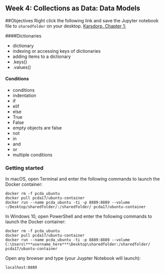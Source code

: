 ## Week 4: Collections as Data: Data Models


##Objectives
Right click the following link and save the Jupyter notebook file to `sharedfolder` on your desktop.
[Karsdorp, Chapter 1:](http://nbviewer.jupyter.org/github/fbkarsdorp/python-course/blob/master/Chapter%201%20-%20Getting%20started.ipynb)

####Dictionaries
* dictionary
* indexing or accessing keys of dictionaries
* adding items to a dictionary
* .keys()
* .values()

#### Conditions
* conditions
* indentation
* if
* elif
* else
* True
* False
* empty objects are false
* not
* in
* and
* or
* multiple conditions


### Getting started
In macOS, open Terminal and enter the following commands to launch the Docker container:

```
docker rm -f pcda_ubuntu
docker pull pcda17/ubuntu-container
docker run --name pcda_ubuntu -ti -p 8889:8889 --volume ~/Desktop/sharedfolder/:/sharedfolder/ pcda17/ubuntu-container
```

In Windows 10, open PowerShell and enter the following commands to launch the Docker container:

```
docker rm -f pcda_ubuntu
docker pull pcda17/ubuntu-container
docker run --name pcda_ubuntu -ti -p 8889:8889 --volume C:\Users\***username_here***\Desktop\sharedfolder:/sharedfolder/ pcda17/ubuntu-container
```

Open any browser and type (your Juypter Notebook will launch):
```
localhost:8889

```
<!--
#### Working with JSON
JSON data is a representation of key-value pairs, very much like a dictionary in Python. For the following example we’ll download a JSON version of the artwork metadata we’ve been working with.

```python3
import json
from urllib.request import urlopen

url = "https://media.githubusercontent.com/media/MuseumofModernArt/collection/master/Artworks.json?raw=true"
json_string = urlopen(url).read().decode('utf8')
json_data = json.loads(json_string)
```
To view JSON data (as well as dictionaries and just about any other data format), Python offers a “pretty printer” module. Here we are viewing the first 200 artworks in the metadata set.

There are also numerous online tools for prettifying JSON data, such as [these](http://jsonviewer.stack.hu/) [two](http://json.parser.online.fr/beta/).

```python3
from pprint import pprint

pprint(json_data[:200])
```

Much like a dictionary object in Python, a JSON object is made up of key-value pairs that can contain (and be contained in) lists. In this case, MoMA has presented metadata for its artworks as a list of key-value pairs.

To see the number of artworks included in the JSON object, use the `len()` function.

```
len(json_data)
```

To view the key-value metadata for a random artwork, use `random.choice()`.

```
import random

random.choice(json_data)
```

Using bracket notation, we can access individual metadata fields by their keys. Here we display several metadata fields for a randomly chosen artwork.

```
artwork = random.choice(json_data)

print(artwork['Artist'])
print(artwork['Title'])
print(artwork['Date'])
print(artwork['ObjectID'])
print(artwork['URL'])
```

The following loop will print the `Artist` field for the first 100 artworks in the list.

```python3
for item in json_data[:100]:
    pprint(item['Artist'])
```

You can also use `random.sample()` to view artist names for 100 artworks chosen at random.

```
for item in random.sample(json_data, 100):
    pprint(item['Artist'])
```

#### JSON Data to CSV
Next we’ll transfer these metadata fields to CSV format. First, let’s print a list of metadata fields for reference:

```python3
header = []

for key in json_data[0]:
    header.append(key)
```

Next we'll create a list of metadata fields to include in our CSV. These keys will appear at the top of the file as column headers.

```
column_headers = ['Date', 'Artist', 'Title', 'Medium', 'Nationality', 'ObjectID', 'URL', 'Department']

pprint(column_headers)
```
Then we’ll use these keys to create a list of rows for our CSV. Since some metadata entries in the JSON object appear as lists rather than strings, we’ll use the `str()` function to reformat each metadata item as we add it to the table.

To avoid slowing things down, we will work with metadata for 20,000 randomly chosen artworks.

```python3
meta_table = []

for record in random.sample(json_data, 20000):
    row = []
    for key in column_headers:
        row.append(str(record[key]))
    meta_table.append(row)

pprint(meta_table[0])
```

Finally, we will write our metadata list of lists as a CSV.

```python3
import csv

out_path = "/sharedfolder/MoMA_20K.csv"

with open(out_path, 'w') as fo:
    csv_out = csv.writer(fo)
    csv_out.writerow(column_headers)
    csv_out.writerows(meta_table)
```

Open your CSV in LibreOffice or Excel.
